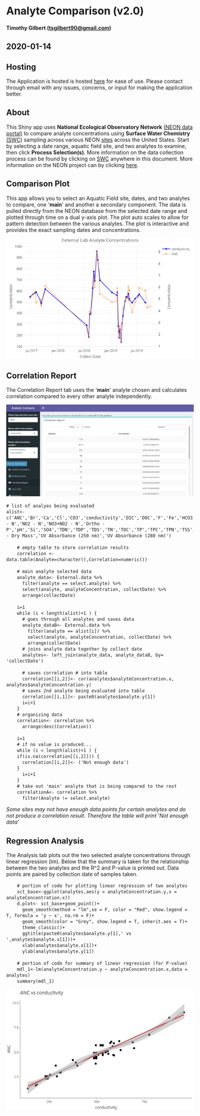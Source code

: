 
# Analyte Comparison (v2.0)

#### Timothy Gilbert (tsgilbert90@gmail.com)
## 2020-01-14
## Hosting
The Application is hosted  is hosted [here](https://t-lama.shinyapps.io/AnalyteCompareApp/) for ease of use. Please contact through email with any issues, concerns, or input for making the application better.
## About
This Shiny app uses **National Ecological Observatory Network** [(NEON data portal)](https://data.neonscience.org/) to compare analyte concentrations using **Surface Water Chemistry** [(SWC)](https://data.neonscience.org/data-products/DP1.20093.001#about) sampling across various NEON [sites](https://www.neonscience.org/field-sites/field-sites-map) across the United States. Start by selecting a date range, aquatic field site, and two analytes to examine, then click **Process Selection(s)**. More information on the data collection process can be found by clicking on [SWC](https://data.neonscience.org/data-products/DP1.20093.001#about) anywhere in this document. More information on the NEON project can by clicking [here](https://www.neonscience.org/).<!-- Two spaces apart -->

## Comparison Plot

This app allows you to select an Aquatic Field site, dates, and two analytes to compare, one '**main**' and another a secondary component. The data is pulled directly from the NEON database from the selected date range and plotted through time on a dual y-axis plot. The plot auto scales to allow for pattern detection between the various analytes. The plot is interactive and provides the exact sampling dates and concentrations.

![Example plot for Sycamore Creek (D14 Tucson, AZ) for conductivity vs ANC concentrations](ExPlot.jpg)


## Correlation Report

The Correlation Report tab uses the '**main**' analyte chosen and calculates correlation compared to every other analyte independently.

![Example table for Sycamore Creek (D14 Tucson, AZ) for correlation of conductivity compared to other measured analytes](ExCor.jpg)


```{r, eval=FALSE}
# list of analyes being evaluated
alist<- c('ANC','Br','Ca','Cl','CO3','conductivity','DIC','DOC','F','Fe','HCO3','K','Mg','Mn','Na','NH4 - N','NO2 - N','NO3+NO2 - N','Ortho - P','pH','Si','SO4','TDN','TDP','TDS','TN','TOC','TP','TPC','TPN','TSS','TSS - Dry Mass','UV Absorbance (250 nm)','UV Absorbance (280 nm)')
    
    # empty table to store correlation results
    correlation <- data.table(Analyte=character(),Correlation=numeric())

    # main analyte selected data
    analyte_data<- External.data %>%
      filter(analyte == select.analyte) %>%
      select(analyte, analyteConcentration, collectDate) %>%
      arrange(collectDate)
    
    i=1
    while (i < length(alist)+1 ) {
      # goes through all analytes and saves data
      analyte_dataB<- External.data %>%
        filter(analyte == alist[i]) %>%
        select(analyte, analyteConcentration, collectDate) %>% 
        arrange(collectDate)
      # joins analyte data together by collect date
      analytes<- left_join(analyte_data, analyte_dataB, by= 'collectDate')
      
      # saves correlation # into table
      correlation[[i,2]]<- cor(analytes$analyteConcentration.x, analytes$analyteConcentration.y)
      # saves 2nd analyte being evaluated into table
      correlation[[i,1]]<- paste0(analytes$analyte.y[1])
      i=i+1
    }
    # organizing data
    correlation<- correlation %>%
      arrange(desc(Correlation))
    
    i=1
    # if no value is produced...
    while (i < length(alist)+1 ) {
    if(is.na(correlation[[i,2]])) {
      correlation[[i,2]]<- ('Not enough data')
    }
      i=i+1
    }
    # take out 'main' analyte that is being compared to the rest
    correlationA<- correlation %>%
      filter(Analyte != select.analyte)
```

_Some sites may not have enough data points for certain analytes and do not produce a correlation result. Therefore the table will print 'Not enough data'_


## Regression Analysis

The Analysis tab plots out the two selected analyte concentrations through linear regression (lm). Below that the summary is taken for the relationship between the two analytes and the R^2 and P-value is printed out. Data points are paired by collection date of samples taken.

```{r, eval=FALSE}
    # portion of code for plotting linear regression of two analytes
    sct_base<-ggplot(analytes,aes(y = analyteConcentration.y,x = analyteConcentration.x))
    d.plot<- sct_base+geom_point()+
      geom_smooth(method = "lm",se = F, color = "Red", show.legend = T, formula = 'y ~ x', na.rm = F)+
      geom_smooth(color = "Grey", show.legend = T, inherit.aes = T)+
      theme_classic()+
      ggtitle(paste0(analytes$analyte.y[1],' vs ',analytes$analyte.x[1]))+
      xlab(analytes$analyte.x[1])+
      ylab(analytes$analyte.y[1])
    
    # portion of code for summary of linear regression (for P-value)
    mdl_1<-lm(analyteConcentration.y ~ analyteConcentration.x,data = analytes)
    summary(mdl_1)
```

![Example plot of linear regression of conductivity vs ANC concentrations](ExReg.jpg)
